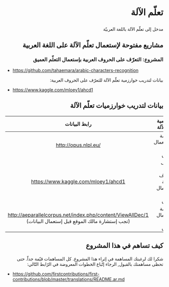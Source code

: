 # <p dir="rtl">تعلّم الآلة</p>
<p dir="rtl"> مدخل إلى تعلّم الآلة باللغة العربيّة</p>

## <p dir="rtl">مشاريع مفتوحة لإستعمال تعلّم الآلة على اللغة العربية</p>

### <p dir="rtl">المشروع: التعرّف على الحروف العربية بإستعمال التعلّم العميق</p>
 
 * https://github.com/tahaemara/arabic-characters-recognition

<p dir="rtl">
بيانات لتدريب خوارزمية تعلّم الآلة للتعرّف على الحروف العربية:
</p>
 
 * https://www.kaggle.com/mloey1/ahcd1 

## <p dir="rtl">بيانات لتدريب خوارزميات تعلّم الآلة</p>

<div align="right">
 
|رابط البيانات|خوارزمية تعلّم الآلة|
|:-------------:| -----:|
| http://opus.nlpl.eu/ | الترجمة بالإستعمال التعلّم العميق |
| https://www.kaggle.com/mloey1/ahcd1      |   التعرّف على الحروف العربية بإستعمال التعلّم العميق |
|http://aeparallelcorpus.net/index.php/content/ViewAllDec/1 <br> (تجب إستشارة مالك الموقع قبل إستعمال البيانات)| الترجمة بإستعمال التعلّم العميق|

</div>

## <p dir="rtl">كيف تساهم في هذا المشروع</p>

<p dir="rtl">
شكرا لك لرغبتك المساهمة في إثراء هذا المشروع. كل المساهمات قيّمة جداّ. حتى تحظى مساهمتك بالقبول, الرجاء إتّباع الخطوات المعروضة في الرّابط التّالي:
</p>

 * https://github.com/firstcontributions/first-contributions/blob/master/translations/README.ar.md
